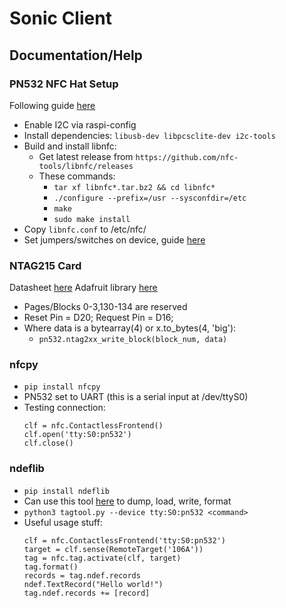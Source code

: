 # Sonic Client

## Documentation/Help

### PN532 NFC Hat Setup
Following guide [here](https://littlebirdelectronics.com.au/guides/181/nfc-module-with-raspberry-pi)
- Enable I2C via raspi-config
- Install dependencies: `libusb-dev libpcsclite-dev i2c-tools`
- Build and install libnfc:
  - Get latest release from `https://github.com/nfc-tools/libnfc/releases`
  - These commands:
    - `tar xf libnfc*.tar.bz2 && cd libnfc*`
    - `./configure --prefix=/usr --sysconfdir=/etc`
    - `make`
    - `sudo make install`
- Copy `libnfc.conf` to /etc/nfc/
- Set jumpers/switches on device, guide [here](https://www.waveshare.com/wiki/PN532_NFC_HAT)

### NTAG215 Card
Datasheet [here](https://www.nxp.com/docs/en/data-sheet/NTAG213_215_216.pdf)
Adafruit library [here](https://github.com/adafruit/Adafruit_CircuitPython_PN532)
- Pages/Blocks 0-3,130-134 are reserved
- Reset Pin = D20; Request Pin = D16;
- Where data is a bytearray(4) or x.to_bytes(4, 'big'):
  - `pn532.ntag2xx_write_block(block_num, data)`

### nfcpy
- `pip install nfcpy`
- PN532 set to UART (this is a serial input at /dev/ttyS0)
- Testing connection:
  ```
  clf = nfc.ContactlessFrontend()
  clf.open('tty:S0:pn532')
  clf.close()
  ```

### ndeflib
- `pip install ndeflib`
- Can use this tool [here](https://github.com/nfcpy/nfcpy/blob/master/examples/tagtool.py) to dump, load, write, format
- `python3 tagtool.py --device tty:S0:pn532 <command>`
- Useful usage stuff:
  ```
  clf = nfc.ContactlessFrontend('tty:S0:pn532')
  target = clf.sense(RemoteTarget('106A'))
  tag = nfc.tag.activate(clf, target)
  tag.format()
  records = tag.ndef.records
  ndef.TextRecord("Hello world!")
  tag.ndef.records += [record]
  ```